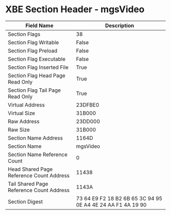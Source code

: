 # XBE Section Header - mgsVideo

| Field Name | Description |
|---|---|
| Section Flags | 38 |
| Section Flag Writable | False |
| Section Flag Preload | False |
| Section Flag Executable | False |
| Section Flag Inserted File | True |
| Section Flag Head Page Read Only | True |
| Section Flag Tail Page Read Only | True |
| Virtual Address | 23DFBE0 |
| Virtual Size | 31B000 |
| Raw Address | 23DD000 |
| Raw Size | 31B000 |
| Section Name Address | 1164D |
| Section Name | mgsVideo |
| Section Name Reference Count | 0 |
| Head Shared Page Reference Count Address | 11438 |
| Tail Shared Page Reference Count Address | 1143A |
| Section Digest | 73 64 E9 F2 18 B2 6B 65 3C 94 95 0E A4 4E 24 AA F1 4A 19 90 |
